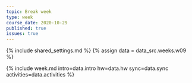 ```yaml
---
topic: Break week
type: week
course_date: 2020-10-29
published: true
issues: true
---
```


{% include shared_settings.md %}
{% assign data = data_src.weeks.w09 %}

{% include week.md
  intro=data.intro
  hw=data.hw
  sync=data.sync
  activities=data.activities
%}


<!--
Original plan: Mobile-first navigation
Old title: Common CSS mistakes + mobile-first design

{::options auto_id_prefix="w09-" /}
## Links + Resources

- [SMACSS](https://smacss.com/)
- [ITCSS](https://www.xfive.co/blog/itcss-scalable-maintainable-css-architecture/)

## Homework

- Markup and styles for mobile-first homepage redesign
-->
